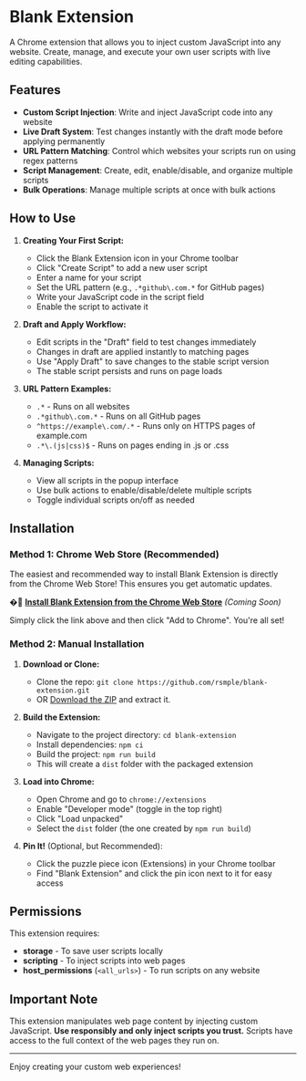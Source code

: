 # Blank Extension

A Chrome extension that allows you to inject custom JavaScript into any website. Create, manage, and execute your own user scripts with live editing capabilities.

## Features

- **Custom Script Injection**: Write and inject JavaScript code into any website
- **Live Draft System**: Test changes instantly with the draft mode before applying permanently  
- **URL Pattern Matching**: Control which websites your scripts run on using regex patterns
- **Script Management**: Create, edit, enable/disable, and organize multiple scripts
- **Bulk Operations**: Manage multiple scripts at once with bulk actions

## How to Use

1. **Creating Your First Script:**
   - Click the Blank Extension icon in your Chrome toolbar
   - Click "Create Script" to add a new user script
   - Enter a name for your script
   - Set the URL pattern (e.g., `.*github\.com.*` for GitHub pages)
   - Write your JavaScript code in the script field
   - Enable the script to activate it

2. **Draft and Apply Workflow:**
   - Edit scripts in the "Draft" field to test changes immediately
   - Changes in draft are applied instantly to matching pages
   - Use "Apply Draft" to save changes to the stable script version
   - The stable script persists and runs on page loads

3. **URL Pattern Examples:**
   - `.*` - Runs on all websites
   - `.*github\.com.*` - Runs on all GitHub pages
   - `^https://example\.com/.*` - Runs only on HTTPS pages of example.com
   - `.*\.(js|css)$` - Runs on pages ending in .js or .css

4. **Managing Scripts:**
   - View all scripts in the popup interface
   - Use bulk actions to enable/disable/delete multiple scripts
   - Toggle individual scripts on/off as needed

## Installation

### Method 1: Chrome Web Store (Recommended)

The easiest and recommended way to install Blank Extension is directly from the Chrome Web Store! This ensures you get automatic updates.

� **[Install Blank Extension from the Chrome Web Store](#)** *(Coming Soon)*

Simply click the link above and then click "Add to Chrome". You're all set!

### Method 2: Manual Installation

1. **Download or Clone:**
   - Clone the repo: `git clone https://github.com/rsmple/blank-extension.git`
   - OR [Download the ZIP](https://github.com/rsmple/blank-extension/archive/refs/heads/main.zip) and extract it.

2. **Build the Extension:**
   - Navigate to the project directory: `cd blank-extension`
   - Install dependencies: `npm ci`
   - Build the project: `npm run build`
   - This will create a `dist` folder with the packaged extension

3. **Load into Chrome:**
   - Open Chrome and go to `chrome://extensions`
   - Enable "Developer mode" (toggle in the top right)
   - Click "Load unpacked"
   - Select the `dist` folder (the one created by `npm run build`)

4. **Pin It!** (Optional, but Recommended):
   - Click the puzzle piece icon (Extensions) in your Chrome toolbar
   - Find "Blank Extension" and click the pin icon next to it for easy access

## Permissions

This extension requires:
- **storage** - To save user scripts locally
- **scripting** - To inject scripts into web pages  
- **host_permissions** (`<all_urls>`) - To run scripts on any website

## Important Note

This extension manipulates web page content by injecting custom JavaScript. **Use responsibly and only inject scripts you trust.** Scripts have access to the full context of the web pages they run on.

---

Enjoy creating your custom web experiences!